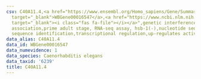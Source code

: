 ```yaml
---
csv: C40A11.4,<a href="https://www.ensembl.org/Homo_sapiens/Gene/Summary?db=core;g=WBGene00016547"
  target="_blank">WBGene00016547</a>,<a href="https://www.ncbi.nlm.nih.gov/pubmed/30894454"
  target="_blank"><i class="fas fa-file"></i></a>",genetic interference,functional
  association,prime adult stage, RNA-seq assay, hsb-1(-),nucleotide sequence identification,nucleotide
  sequence identification,transcriptional regulation,up-regulates activity
data_alias: C40A11.4
data_id: WBGene00016547
data_numevidence: 1
data_species: Caenorhabditis elegans
data_taxid: '6239'
title: C40A11.4
---
```


